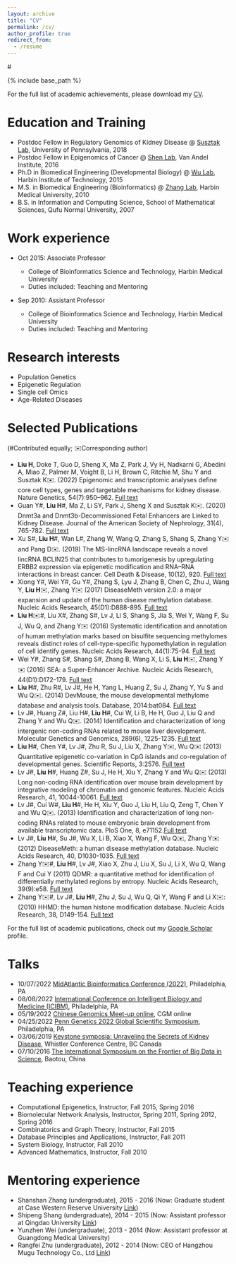 ```yaml
---
layout: archive
title: "CV"
permalink: /cv/
author_profile: true
redirect_from:
  - /resume
---
```

#<base target="_blank">


{% include base_path %}

For the full list of academic achievements, please download my [CV](../files/Curriculum_Vitae_HongboLIU.pdf).

Education and Training
======
* Postdoc Fellow in Regulatory Genomics of Kidney Disease @ [Susztak Lab](https://www.med.upenn.edu/susztaklab/), University of Pennsylvania, 2018
* Postdoc Fellow in Epigenomics of Cancer @ [Shen Lab](https://shenlab.vai.org/), Van Andel Institute, 2016
* Ph.D in Biomedical Engineering (Developmental Biology) @ [Wu Lab](http://life.hit.edu.cn/2021/0820/c6171a259101/page.htm), Harbin Institute of Technology, 2015
* M.S. in Biomedical Engineering (Bioinformatics) @ [Zhang Lab](http://life.hit.edu.cn/2021/0820/c6171a259107/page.htm), Harbin Medical University, 2010
* B.S. in Information and Computing Science, School of Mathematical Sciences, Qufu Normal University, 2007

Work experience
======
* Oct 2015: Associate Professor
  * College of Bioinformatics Science and Technology, Harbin Medical University
  * Duties included: Teaching and Mentoring

* Sep 2010: Assistant Professor
  * College of Bioinformatics Science and Technology, Harbin Medical University
  * Duties included: Teaching and Mentoring
  
Research interests
======
* Population Genetics
* Epigenetic Regulation
* Single cell Omics
* Age-Related  Diseases

Selected Publications
======
(#Contributed equally; ✉️Corresponding author)
* **Liu H**, Doke T, Guo D, Sheng X, Ma Z, Park J, Vy H, Nadkarni G, Abedini A, Miao Z, Palmer M, Voight B, Li H, Brown C, Ritchie M, Shu Y and Susztak K✉️. (2022) Epigenomic and transcriptomic analyses define core cell types, genes and targetable mechanisms for kidney disease. Nature Genetics, 54(7):950–962. [Full text](https://www.nature.com/articles/s41588-022-01097-w)
* Guan Y#, **Liu H**#, Ma Z, Li SY, Park J, Sheng X and Susztak K✉️. (2020) Dnmt3a and Dnmt3b-Decommissioned Fetal Enhancers are Linked to Kidney Disease. Journal of the American Society of Nephrology, 31(4), 765-782. [Full text](https://jasn.asnjournals.org/content/31/4/765)
* Xu S#, **Liu H**#, Wan L#, Zhang W, Wang Q, Zhang S, Shang S, Zhang Y✉️ and Pang D✉️. (2019) The MS-lincRNA landscape reveals a novel lincRNA BCLIN25 that contributes to tumorigenesis by upregulating ERBB2 expression via epigenetic modification and RNA–RNA interactions in breast cancer. Cell Death & Disease, 10(12), 920. [Full text](https://www.nature.com/articles/s41419-019-2137-5)
* Xiong Y#, Wei Y#, Gu Y#, Zhang S, Lyu J, Zhang B, Chen C, Zhu J, Wang Y, **Liu H**✉️, Zhang Y✉️ (2017) DiseaseMeth version 2.0: a major expansion and update of the human disease methylation database. Nucleic Acids Research, 45(D1):D888-895. [Full text](https://academic.oup.com/nar/article/45/D1/D888/2605746)
* **Liu H**✉️#, Liu X#, Zhang S#, Lv J, Li S, Shang S, Jia S, Wei Y, Wang F, Su J, Wu Q, and Zhang Y✉️ (2016) Systematic identification and annotation of human methylation marks based on bisulfite sequencing methylomes reveals distinct roles of cell-type-specific hypomethylation in regulation of cell identify genes. Nucleic Acids Research, 44(1):75-94. [Full text](https://academic.oup.com/nar/article/44/1/75/2499653)
* Wei Y#, Zhang S#, Shang S#, Zhang B, Wang X, Li S, **Liu H**✉️, Zhang Y✉️ (2016) SEA: a Super-Enhancer Archive. Nucleic Acids Research, 44(D1):D172-179. [Full text](https://academic.oup.com/nar/article/44/D1/D172/2503054)
* **Liu H**#, Zhu R#, Lv J#, He H, Yang L, Huang Z, Su J, Zhang Y, Yu S and Wu Q✉️. (2014) DevMouse, the mouse developmental methylome database and analysis tools. Database, 2014:bat084. [Full text](https://academic.oup.com/database/article/doi/10.1093/database/bat084/2633757)
* Lv J#, Huang Z#, Liu H#, **Liu H**#, Cui W, Li B, He H, Guo J, Liu Q and Zhang Y and Wu Q✉️. (2014) Identification and characterization of long intergenic non-coding RNAs related to mouse liver development. Molecular Genetics and Genomics, 289(6), 1225-1235. [Full text](https://link.springer.com/article/10.1007/s00438-014-0882-9)
* **Liu H**#, Chen Y#, Lv J#, Zhu R, Su J, Liu X, Zhang Y✉️, Wu Q✉️ (2013) Quantitative epigenetic co-variation in CpG islands and co-regulation of developmental genes. Scientific Reports, 3:2576. [Full text](https://www.nature.com/articles/srep02576)
* Lv J#, **Liu H**#, Huang Z#, Su J, He H, Xiu Y, Zhang Y and Wu Q✉️ (2013) Long non-coding RNA identification over mouse brain development by integrative modeling of chromatin and genomic features. Nucleic Acids Research, 41, 10044-10061. [Full text](https://academic.oup.com/nar/article/41/22/10044/2438380)
* Lv J#, Cui W#, **Liu H**#, He H, Xiu Y, Guo J, Liu H, Liu Q, Zeng T, Chen Y and Wu Q✉️. (2013) Identification and characterization of long non-coding RNAs related to mouse embryonic brain development from available transcriptomic data. PloS One, 8, e71152.[Full text](https://journals.plos.org/plosone/article?id=10.1371/journal.pone.0071152)
* Lv J#, **Liu H**#, Su J#, Wu X, Li B, Xiao X, Wang F, Wu Q✉️, Zhang Y✉️ (2012) DiseaseMeth: a human disease methylation database. Nucleic Acids Research, 40, D1030-1035. [Full text](https://academic.oup.com/nar/article/40/D1/D1030/2903287)
* Zhang Y✉️#, **Liu H**#, Lv J#, Xiao X, Zhu J, Liu X, Su J, Li X, Wu Q, Wang F and Cui Y (2011) QDMR: a quantitative method for identification of differentially methylated regions by entropy. Nucleic Acids Research, 39(9):e58. [Full text](https://academic.oup.com/nar/article/39/9/e58/1254752)
* Zhang Y✉️#, Lv J#, **Liu H**#, Zhu J, Su J, Wu Q, Qi Y, Wang F and Li X✉️: (2010) HHMD: the human histone modification database. Nucleic Acids Research, 38, D149-154. [Full text](https://academic.oup.com/nar/article/38/suppl_1/D149/3112313)

For the full list of academic publications, check out my [Google Scholar](https://scholar.google.com/citations?hl=en&user=sM-dRkIAAAAJ&view_op=list_works&sortby=pubdate) profile.


Talks
======
* 10/07/2022  [MidAtlantic Bioinformatics Conference (2022)](https://www.midatlanticbioinformatics.org/), Philadelphia, PA
* 08/08/2022  [International Conference on Intelligent Biology and Medicine (ICIBM)](https://icibm2022.iaibm.org/), Philadelphia, PA
* 05/19/2022  [Chinese Genomics Meet-up online](https://cgmonline.co/), CGM online
* 04/25/2022  [Penn Genetics 2022 Global Scientific Symposium](https://genetics.med.upenn.edu/symposium/), Philadelphia, PA
* 03/06/2019  [Keystone symposia: Unraveling the Secrets of Kidney Disease](https://tks.keystonesymposia.org/index.cfm?e=web.Meeting.Program&meetingid=1630), Whistler Conference Centre, BC Canada
* 07/10/2016  [The International Symposium on the Frontier of Big Data in Science](http://www.twwtn.com/detail_215684.htm), Baotou, China

Teaching experience
======
* Computational Epigenetics, Instructor, Fall 2015, Spring 2016
* Biomolecular Network Analysis, Instructor, Spring 2011, Spring 2012, Spring 2016
* Combinatorics and Graph Theory, Instructor, Fall 2015
* Database Principles and Applications, Instructor, Fall 2011
* System Biology, Instructor, Fall 2010
* Advanced Mathematics, Instructor, Fall 2010

Mentoring experience
======
* Shanshan Zhang (undergraduate), 2015 - 2016 (Now: Graduate student at Case Western Reserve University [Link](https://jinlabgenomics.com/People/))
* Shipeng Shang (undergraduate), 2014 - 2015 (Now: Assistant professor at Qingdao University [Link](http://qdbms.qdu.edu.cn/info/1070/3717.htm))
* Yunzhen Wei (undergraduate), 2013 - 2014 (Now: Assistant professor at Guangdong Medical University)
* Rangfei Zhu (undergraduate), 2012 - 2014 (Now: CEO of Hangzhou Mugu Technology Co., Ltd [Link](https://github.com/biocn))


